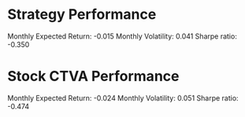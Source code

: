 # Strategy Performance
Monthly Expected Return: -0.015
Monthly Volatility: 0.041
Sharpe ratio: -0.350
# Stock CTVA Performance
Monthly Expected Return: -0.024
Monthly Volatility: 0.051
Sharpe ratio: -0.474
